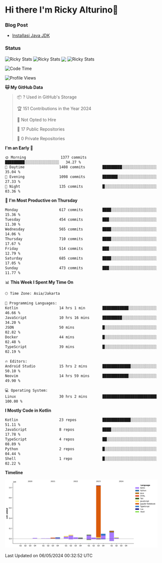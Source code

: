 # Hi there I'm Ricky Alturino👋

### Blog Post

<!-- BLOG-POST-LIST:START -->

- [Installasi Java JDK](https://onirutla.medium.com/installasi-java-jdk-ec701beeb5cb?source=rss-d9d81c918cc9------2)
<!-- BLOG-POST-LIST:END -->

### Status

<img align="center" alt="Ricky Stats" src="https://github-readme-stats.vercel.app/api?username=Alturino&theme=dark&show_icons=true&hide_border=false" />
<img align="center" alt="Ricky Stats" src="https://github-readme-stats.vercel.app/api/top-langs/?username=Alturino&theme=dark&show_icons=true&layout=compact"/>
<img align="center" width="640px" src="https://github-readme-stats.vercel.app/api/wakatime?username=Alturino&layout=compact&hide_border=true&theme=dark">
<img align="center" alt="Ricky Stats" src="https://leetcard.jacoblin.cool/onirutla?border=0&radius=20&ext=activity"/>

<!--START_SECTION:waka-->
![Code Time](http://img.shields.io/badge/Code%20Time-279%20hrs%2037%20mins-blue)

![Profile Views](http://img.shields.io/badge/Profile%20Views-0-blue)

**🐱 My GitHub Data** 

> 📦 ? Used in GitHub's Storage 
 > 
> 🏆 151 Contributions in the Year 2024
 > 
> 🚫 Not Opted to Hire
 > 
> 📜 17 Public Repositories 
 > 
> 🔑 0 Private Repositories 
 > 
**I'm an Early 🐤** 

```text
🌞 Morning                1377 commits        █████████░░░░░░░░░░░░░░░░   34.27 % 
🌆 Daytime                1408 commits        █████████░░░░░░░░░░░░░░░░   35.04 % 
🌃 Evening                1098 commits        ███████░░░░░░░░░░░░░░░░░░   27.33 % 
🌙 Night                  135 commits         █░░░░░░░░░░░░░░░░░░░░░░░░   03.36 % 
```
📅 **I'm Most Productive on Thursday** 

```text
Monday                   617 commits         ████░░░░░░░░░░░░░░░░░░░░░   15.36 % 
Tuesday                  454 commits         ███░░░░░░░░░░░░░░░░░░░░░░   11.30 % 
Wednesday                565 commits         ████░░░░░░░░░░░░░░░░░░░░░   14.06 % 
Thursday                 710 commits         ████░░░░░░░░░░░░░░░░░░░░░   17.67 % 
Friday                   514 commits         ███░░░░░░░░░░░░░░░░░░░░░░   12.79 % 
Saturday                 685 commits         ████░░░░░░░░░░░░░░░░░░░░░   17.05 % 
Sunday                   473 commits         ███░░░░░░░░░░░░░░░░░░░░░░   11.77 % 
```


📊 **This Week I Spent My Time On** 

```text
🕑︎ Time Zone: Asia/Jakarta

💬 Programming Languages: 
Kotlin                   14 hrs 1 min        ████████████░░░░░░░░░░░░░   46.66 % 
JavaScript               10 hrs 16 mins      █████████░░░░░░░░░░░░░░░░   34.20 % 
JSON                     50 mins             █░░░░░░░░░░░░░░░░░░░░░░░░   02.82 % 
Docker                   44 mins             █░░░░░░░░░░░░░░░░░░░░░░░░   02.48 % 
TypeScript               39 mins             █░░░░░░░░░░░░░░░░░░░░░░░░   02.19 % 

🔥 Editors: 
Android Studio           15 hrs 2 mins       █████████████░░░░░░░░░░░░   50.10 % 
Neovim                   14 hrs 59 mins      ████████████░░░░░░░░░░░░░   49.90 % 

💻 Operating System: 
Linux                    30 hrs 2 mins       █████████████████████████   100.00 % 
```

**I Mostly Code in Kotlin** 

```text
Kotlin                   23 repos            █████████████░░░░░░░░░░░░   51.11 % 
JavaScript               8 repos             ████░░░░░░░░░░░░░░░░░░░░░   17.78 % 
TypeScript               4 repos             ██░░░░░░░░░░░░░░░░░░░░░░░   08.89 % 
Python                   2 repos             █░░░░░░░░░░░░░░░░░░░░░░░░   04.44 % 
Shell                    1 repo              █░░░░░░░░░░░░░░░░░░░░░░░░   02.22 % 
```



**Timeline**

![Lines of Code chart](https://raw.githubusercontent.com/Alturino/Alturino/main/assets/bar_graph.png)


 Last Updated on 06/05/2024 00:32:52 UTC
<!--END_SECTION:waka-->
